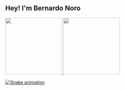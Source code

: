 ## Hey! I'm Bernardo Noro
<div>
  <a href="https://github.com/bernardofnoro">
  <img height="180em" src="https://github-readme-stats.vercel.app/api?username=bernardofnoro&show_icons=true&theme=dracula&include_all_commits=true&count_private=true"/>
  <img height="180em" src="https://github-readme-stats.vercel.app/api/top-langs/?username=bernardofnoro&layout=compact&langs_count=7&theme=dracula"/>

![Snake animation](https://github.com/bernardofnoro/bernardofnoro/blob/output/github-contribution-grid-snake.svg)
 
</div>

